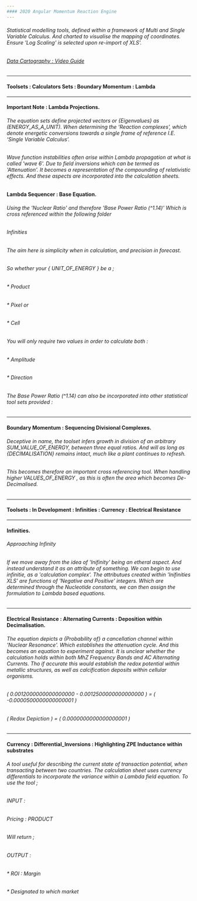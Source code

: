 ```yaml
---
#### 2020 Angular Momentum Reaction Engine
---
```


###### Statistical modelling tools, defined within a framework of Multi and Single Variable Calculus. And charted to visualise the mapping of coordinates. Ensure 'Log Scaling' is selected upon re-import of XLS'. 
###### [Data Cartography : Video Guide](https://vimeo.com/eckohaus) 

---

#### Toolsets : Calculators Sets : Boundary Momentum : Lambda

---


#### Important Note : Lambda Projections. 

###### The equation sets define projected vectors or {Eigenvalues} as (ENERGY_AS_A_UNIT). When determining the ‘Reaction complexes’, which denote energetic conversions towards a single frame of reference I.E. ‘Single Variable Calculus’.

###### Wave function instabilities often arise within Lambda propagation at what is called 'wave 6'. Due to field inversions which can be termed as 'Attenuation'. It becomes a representation of the compounding of relativistic effects. And these aspects are incorporated into the calculation sheets. 


#### Lambda Sequencer : Base Equation.

###### Using the 'Nuclear Ratio' and therefore 'Base Power Ratio (^1.14)' Which is cross referenced within the following folder 

###### Infinities 

###### The aim here is simplicity when in calculation, and precision in forecast. 
###### So whether your { UNIT_OF_ENERGY } be a ;

###### * Product
###### * Pixel or
###### * Cell

###### You will only require two values in order to calculate both :

###### * Amplitude
###### * Direction 

###### The Base Power Ratio (^1.14) can also be incorporated into other statistical tool sets provided :

---

#### Boundary Momentum : Sequencing Divisional Complexes.
###### Deceptive in name, the toolset infers growth in division of an arbitrary SUM_VALUE_OF_ENERGY, between three equal ratios. And will as long as {DECIMALISATION} remains intact, much like a plant continues to refresh.

###### This becomes therefore an important cross referencing tool. When handling higher VALUES_OF_ENERGY , as this is often the area which becomes De-Decimalised.

---

#### Toolsets : In Development : Infinities : Currency : Electrical Resistance

---


#### Infinities.

###### Approaching Infinity
###### If we move away from the idea of 'Inifinity' being an etheral aspect. And instead understand it as an attribute of something. We can begin to use infinitie, as a 'calculation complex'. The attributues created within 'Inifinities XLS' are functions of 'Negative and Positive' integers. Which are determined through the Nucleotide constants, we can then assign the formulation to Lambda based equations.

---

#### Electrical Resistance : Alternating Currents : Deposition within Decimalisation.

###### The equation depicts a {Probability of} a cancellation channel within 'Nuclear Resonance'. Which establishes the attenuation cycle. And this becomes an equation to experiment against. It is unclear whether the calculation holds within both MhZ Frequency Bands and AC Alternating Currents. Tho if accurate this would establish the redox potential within metallic structures, as well as calcification deposits within cellular organisms. 

###### ( 0.0012000000000000000 - 0.0012500000000000000 ) = ( -0.0000500000000000001 )

###### ( Redox Depiction ) = ( 0.0000000000000000001 )

---

#### Currency : Differential_Inversions : Highlighting ZPE Inductance within substrates

###### A tool useful for describing the current state of transaction potential, when transacting between two countries. The calculation sheet uses currency differentials to incorporate the variance within a Lambda field equation. To use the tool ; 

###### INPUT : 
###### Pricing : PRODUCT

###### Will return ;
###### OUTPUT : 

###### * ROI : Margin 
###### * Designated to which market
